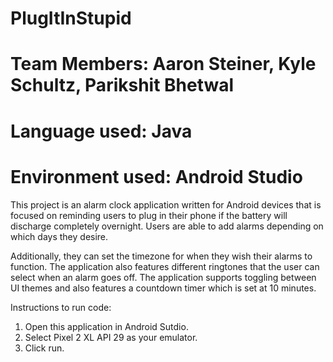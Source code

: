 # PlugItInStupid
# Team Members: Aaron Steiner, Kyle Schultz, Parikshit Bhetwal
# Language used: Java 
# Environment used: Android Studio 

This project is an alarm clock application written for Android devices that is focused 
on reminding users to plug in their phone if the battery will discharge completely overnight. 
Users are able to add alarms depending on which days they desire. 

Additionally, they can set the timezone for when they wish their alarms to function. 
The application also features different ringtones that the user can select when an alarm goes off. 
The application supports toggling between UI themes and also features a countdown timer which is set at 10 minutes. 

Instructions to run code:
1) Open this application in Android Sutdio. 
2) Select Pixel 2 XL API 29 as your emulator. 
3) Click run. 
